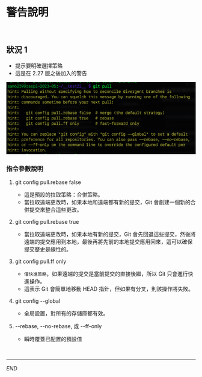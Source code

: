 # 警告說明

</br>

## 狀況 1
- 提示要明確選擇策略
- 這是在 2.27 版之後加入的警告
  
![](images/img_01.png)

### 指令參數說明
1. git config pull.rebase false
   - 這是預設的拉取策略：合併策略。
   - 當拉取遠端更改時，如果本地和遠端都有新的提交，Git 會創建一個新的合併提交來整合這些更改。

2. git config pull.rebase true
   - 當拉取遠端更改時，如果本地有新的提交，Git 會先回退這些提交，然後將遠端的提交應用到本地，最後再將先前的本地提交應用回來，這可以確保提交歷史是線性的。
  
3. git config pull.ff only
   - `僅快進策略`，如果遠端的提交是當前提交的直接後繼，所以 Git 只會進行快進操作。
   - 這表示 Git 會簡單地移動 HEAD 指針，但如果有分叉，則該操作將失敗。

4. git config --global
   - 全局設置，對所有的存儲庫都有效。

5. --rebase, --no-rebase, 或 --ff-only
   - 瞬時覆蓋已配置的預設值

</br>

---

_END_